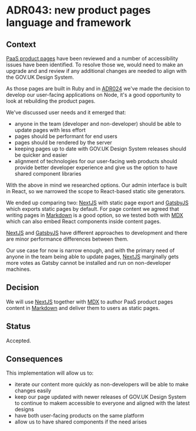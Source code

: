 # ADR043: new product pages language and framework

## Context

[PaaS product pages] have been reviewed and a number of accessibility issues
have been identified. To resolve those we, would need to make an upgrade and
and review if any additional changes are needed to align with the GOV.UK Design System.

As those pages are built in Ruby and in [ADR024] we've made the decision
to develop our user-facing applications on Node, it's a good opportunity to 
look at rebuilding the product pages.

We've discussed user needs and it emerged that:

* anyone in the team (developer and non-developer) should be able to update pages 
with less effort
* pages should be performant for end users
* pages should be rendered by the server
* keeping pages up to date with GOV.UK Design System releases should be quicker and easier
* alignment of technologies for our user-facing web products should provide better 
developer experience and give us the option to have shared component libraries

With the above in mind we researched options. Our admin interface is built in React,
so we narrowed the scope to React-based static site generators.

We ended up comparing two: [NextJS] with static page export and [GatsbyJS] 
which exports static pages by default.
For page content we agreed that writing pages in [Markdown] is a good option,
so we tested both with [MDX] which can also embed React components inside content pages.

[NextJS] and [GatsbyJS] have different approaches to development and there are minor 
performance differences between them.

Our use case for now is narrow enough, and with the primary need of anyone in the team
being able to update pages, [NextJS] marginally gets more votes as Gatsby cannot be installed and run on
non-developer machines.

## Decision

We will use [NextJS] together with [MDX] to author PaaS product pages content in 
[Markdown] and deliver them to users as static pages.

## Status

Accepted.

## Consequences

This implementation will allow us to:

- iterate our content more quickly as non-developers will be able to make changes easily
- keep our page updated with newer releases of GOV.UK Design System to continue to makem
accessible to everyone and aligned with the latest designs
- have both user-facing products on the same platform
- allow us to have shared components if the need arises

[ADR024]: /architecture_decision_records/ADR024-web-app-language-and-framework-selection-2
[NextJS]: https://nextjs.org/
[GatsbyJS]: https://www.gatsbyjs.org/
[MDX]: https://mdxjs.com/
[Markdown]: https://www.markdownguide.org/getting-started/
[PaaS product pages]: https://www.cloud.service.gov.uk/

